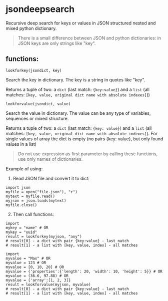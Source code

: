 # jsondeepsearch

Recursive deep search for keys or values in JSON structured nested and mixed python dictionary.

> There is a small difference between JSON and python dictionaries: in JSON keys are only strings like "key".


## functions:

``` lookforkey(jsondict, key) ```

Search the key in dictionary. The key is a string in quotes like "key".

Returns a tuple of two: a ```dict``` (last match: ```{key:value}```) and a ```list``` (all matches: ```[key, value, original dict name with absolute indexes]```)) 

``` lookforvalue(jsondict, value) ```

Search the value in dictionary. The value can be any type of variables, sequences or mixed structure. 

Returns a tuple of two: a ```dict``` (last match: ```{key: value}```) and a ```list``` (all matches: ```[key, value, original dict name with absolute indexes]```). 
For single values of array the dict is empty (no pairs {key: value}, but only found values in a list)

> Do not use expression as first parameter by calling these functions, use only names of dictionaries.

Example of using:

1) Read JSON file and convert it to dict: 
```
import json
myfile = open("file.json"), "r")
mytext = myfile.read()
myjson = json.loads(mytext)
myfile.close()
```

2) Then call functions:
```
import 
mykey = "name" # OR
mykey = "uuid"
result = lookforkey(myjson, "any")
# result[0] - a dict with pair {key:value} - last natch
# result[1] - a list with [key, value, index] - all matches
```

```
import 
myvalue = "Max" # OR
myvalue = 123 # OR
myvalue = [0, 10, 20] # OR
myvalue = {'properties':{'length': 20, 'width': 10, 'height': 5}} # OR
myvalue = (36.6, 97.88) # OR
myvalue = {'array':[1, 2, 3]}
result = lookforvalue(myjson, myvalue)
# result[0] - a dict with pair {key:value} - last natch
# result[1] - a list with [key, value, index] - all matches
```
